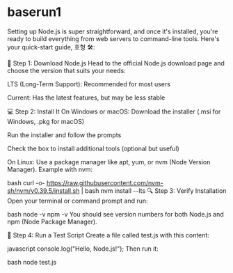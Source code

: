 # baserun1

Setting up Node.js is super straightforward, and once it's installed, you're ready to build everything from web servers to command-line tools. Here's your quick-start guide, 호형 🛠️:

🧩 Step 1: Download Node.js
Head to the official Node.js download page and choose the version that suits your needs:

LTS (Long-Term Support): Recommended for most users

Current: Has the latest features, but may be less stable

💻 Step 2: Install It
On Windows or macOS:
Download the installer (.msi for Windows, .pkg for macOS)

Run the installer and follow the prompts

Check the box to install additional tools (optional but useful)

On Linux:
Use a package manager like apt, yum, or nvm (Node Version Manager). Example with nvm:

bash
curl -o- https://raw.githubusercontent.com/nvm-sh/nvm/v0.39.5/install.sh | bash
nvm install --lts
🔍 Step 3: Verify Installation
Open your terminal or command prompt and run:

bash
node -v
npm -v
You should see version numbers for both Node.js and npm (Node Package Manager).

🚀 Step 4: Run a Test Script
Create a file called test.js with this content:

javascript
console.log("Hello, Node.js!");
Then run it:

bash
node test.js

